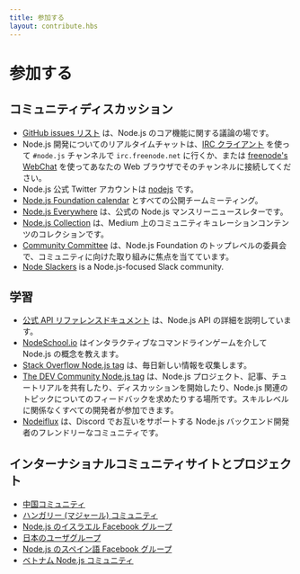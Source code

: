 ```yaml
---
title: 参加する
layout: contribute.hbs
---
```


# 参加する

## コミュニティディスカッション

* [GitHub issues リスト](https://github.com/nodejs/node/issues) は、Node.js のコア機能に関する議論の場です。
* Node.js 開発についてのリアルタイムチャットは、[IRC クライアント](https://en.wikipedia.org/wiki/Comparison_of_Internet_Relay_Chat_clients) を使って `#node.js` チャンネルで `irc.freenode.net` に行くか、または [freenode's WebChat](https://webchat.freenode.net/#node.js) を使ってあなたの Web ブラウザでそのチャンネルに接続してください。
* Node.js 公式 Twitter アカウントは [nodejs](https://twitter.com/nodejs) です。
* [Node.js Foundation calendar](https://nodejs.org/calendar) とすべての公開チームミーティング。
* [Node.js Everywhere](https://newsletter.nodejs.org) は、公式の Node.js マンスリーニュースレターです。
* [Node.js Collection](https://medium.com/the-node-js-collection) は、Medium 上のコミュニティキュレーションコンテンツのコレクションです。
* [Community Committee](https://github.com/nodejs/community-committee) は、Node.js Foundation のトップレベルの委員会で、コミュニティに向けた取り組みに焦点を当てています。
* [Node Slackers](https://www.nodeslackers.com/) is a Node.js-focused Slack community.

## 学習

* [公式 API リファレンスドキュメント](https://nodejs.org/api/) は、Node.js API の詳細を説明しています。
* [NodeSchool.io](https://nodeschool.io/) はインタラクティブなコマンドラインゲームを介して Node.js の概念を教えます。
* [Stack Overflow Node.js tag](https://stackoverflow.com/questions/tagged/node.js) は、毎日新しい情報を収集します。
* [The DEV Community Node.js tag](https://dev.to/t/node) は、Node.js プロジェクト、記事、チュートリアルを共有したり、ディスカッションを開始したり、Node.js 関連のトピックについてのフィードバックを求めたりする場所です。スキルレベルに関係なくすべての開発者が参加できます。
* [Nodeiflux](https://discordapp.com/invite/vUsrbjd) は、Discord でお互いをサポートする Node.js バックエンド開発者のフレンドリーなコミュニティです。

## インターナショナルコミュニティサイトとプロジェクト

* [中国コミュニティ](https://cnodejs.org/)
* [ハンガリー (マジャール) コミュニティ](https://nodehun.blogspot.com/)
* [Node.js のイスラエル Facebook グループ](https://www.facebook.com/groups/node.il/)
* [日本のユーザグループ](https://nodejs.jp/)
* [Node.js のスペイン語 Facebook グループ](https://www.facebook.com/groups/node.es/)
* [ベトナム Node.js コミュニティ](https://www.facebook.com/nodejs.vn/)
